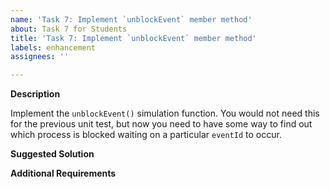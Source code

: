 ```yaml
---
name: 'Task 7: Implement `unblockEvent` member method'
about: Task 7 for Students
title: 'Task 7: Implement `unblockEvent` member method'
labels: enhancement
assignees: ''

---
```


**Description**

 Implement the `unblockEvent()` simulation function.  You would not need this
for the previous unit test, but now you need to have some way to find out which
process is blocked waiting on a particular `eventId` to occur. 

**Suggested Solution**


**Additional Requirements**



